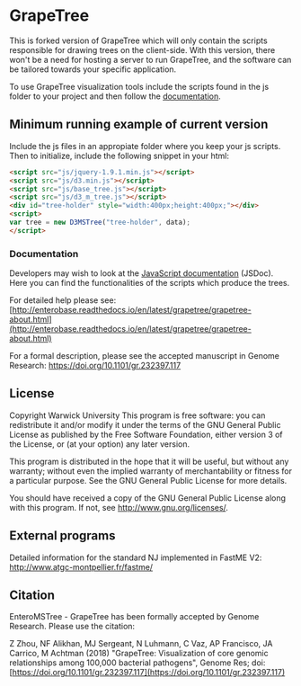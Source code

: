 # GrapeTree

This is forked version of GrapeTree which will only contain the scripts responsible for drawing trees on the client-side. With this version, there won't be a need for hosting a server to run GrapeTree, and the software can be tailored towards your specific application.


To use GrapeTree visualization tools include the scripts found in the js folder to your project and then follow the [documentation](https://achtman-lab.github.io/GrapeTree/documentation/developer/index.html).

## Minimum running example of current version

Include the js files in an appropiate folder where you keep your js scripts.
Then to initialize, include the following snippet in your html:
```html
<script src="js/jquery-1.9.1.min.js"></script>
<script src="js/d3.min.js"></script>
<script src="js/base_tree.js"></script>
<script src="js/d3_m_tree.js"></script>
<div id="tree-holder" style="width:400px;height:400px;"></div>
<script>
var tree = new D3MSTree("tree-holder", data);
</script>
```





### Documentation

Developers may wish to look at the [JavaScript documentation](https://achtman-lab.github.io/GrapeTree/documentation/developer/index.html) (JSDoc). Here you can find the functionalities of the scripts which produce the trees.


For detailed help please see: [http://enterobase.readthedocs.io/en/latest/grapetree/grapetree-about.html](http://enterobase.readthedocs.io/en/latest/grapetree/grapetree-about.html)



For a formal description, please see the accepted manuscript in Genome Research: [https://doi.org/10.1101/gr.232397.117
](https://doi.org/10.1101/gr.232397.117
)

## License
Copyright Warwick University This program is free software: you can
redistribute it and/or modify it under the terms of the GNU General Public
License as published by the Free Software Foundation, either version 3 of the
License, or (at your option) any later version.

This program is distributed in the hope that it will be useful, but without
any warranty; without even the implied warranty of merchantability or fitness
for a particular purpose. See the GNU General Public License for more
details.

You should have received a copy of the GNU General Public License along with
this program. If not, see <http://www.gnu.org/licenses/>.

## External programs
Detailed information for the standard NJ implemented in FastME V2: http://www.atgc-montpellier.fr/fastme/

## Citation
EnteroMSTree - GrapeTree has been formally accepted by Genome Research. Please use the citation:

Z Zhou, NF Alikhan, MJ Sergeant, N Luhmann, C Vaz, AP Francisco, JA Carrico,
M Achtman (2018) "GrapeTree: Visualization of core genomic relationships among 
100,000 bacterial pathogens", Genome Res; doi:
[https://doi.org/10.1101/gr.232397.117](https://doi.org/10.1101/gr.232397.117)


